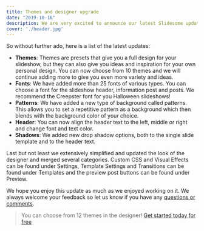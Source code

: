 ```yaml
---
title: Themes and designer upgrade
date: "2019-10-16"
description: We are very excited to announce our latest Slidesome update which includes a massive upgrade to the slideshow designer. It includes themes, fonts and lots of other great additions that will hopefully make your slideshow experience even more enjoyable!
cover: './header.jpg'
---
```


So without further ado, here is a list of the latest updates:

- **Themes**: Themes are presets that give you a full design for your slideshow, but they can also give you ideas and inspiration for your own personal design. You can now choose from 10 themes and we will continue adding more to give you even more variety and ideas. 
- **Fonts**: We have added more than 25 fonts of various types. You can choose a font for the slideshow header, information post and posts. We recommend the Creepster font for you Halloween slideshows!
- **Patterns**: We have added a new type of background called patterns. This allows you to set a repetitive pattern as a background which then blends with the background color of your choice.
- **Header**: You can now align the header text to the left, middle or right and change font and text color. 
- **Shadows**: We added new drop shadow options, both to the single slide template and to the header text.

Last but not least we extensively simplified and updated the look of the designer and merged several categories. Custom CSS and Visual Effects can be found under Settings, Template Settings and Transitions can be found under Templates and the preview post buttons can be found under Preview.

We hope you enjoy this update as much as we enjoyed working on it. We always welcome your feedback so let us know if you have any [questions or comments](https://slidesome.com/contact/). 

> You can choose from 12 themes in the designer! [Get started today for free](https://slidesome.com)
